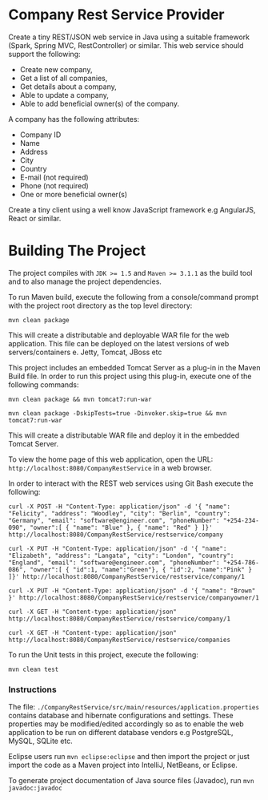 Company Rest Service Provider
=============================

Create a tiny REST/JSON web service in Java using a suitable framework (Spark, Spring MVC, RestController) or similar. This web service should support the following:

- Create new company,
- Get a list of all companies,
- Get details about a company,
- Able to update a company,
- Able to add beneficial owner(s) of the company.

A company has the following attributes:

- Company ID
- Name
- Address
- City
- Country
- E-mail (not required)
- Phone (not required)
- One or more beneficial owner(s)

Create a tiny client using a well know JavaScript framework e.g AngularJS, React or similar.

Building The Project
====================

The project compiles with ```JDK >= 1.5``` and ```Maven >= 3.1.1``` as the build tool and to also manage the project dependencies.

To run Maven build, execute the following from a console/command prompt with the project root directory as the top level directory:

```mvn clean package```

This will create a distributable and deployable WAR file for the web application. This file can be deployed on the latest versions of web servers/containers e. Jetty, Tomcat, JBoss etc

This project includes an embedded Tomcat Server as a plug-in in the Maven Build file. In order to run this project using this plug-in, execute one of the following commands:

```mvn clean package && mvn tomcat7:run-war```

```mvn clean package -DskipTests=true -Dinvoker.skip=true && mvn tomcat7:run-war```

This will create a distributable WAR file and deploy it in the embedded Tomcat Server.

To view the home page of this web application, open the URL: ```http://localhost:8080/CompanyRestService``` in a web browser.

In order to interact with the REST web services using Git Bash execute the following:

```curl -X POST -H "Content-Type: application/json" -d '{ "name": "Felicity", "address": "Woodley", "city": "Berlin", "country": "Germany", "email": "software@engineer.com", "phoneNumber": "+254-234-090", "owner":[ { "name": "Blue" }, { "name": "Red" } ]}' http://localhost:8080/CompanyRestService/restservice/company```

```curl -X PUT -H "Content-Type: application/json" -d '{ "name": "Elizabeth", "address": "Langata", "city": "London", "country": "England", "email": "software@engineer.com", "phoneNumber": "+254-786-086", "owner":[ { "id":1, "name":"Green"}, { "id":2, "name":"Pink" } ]}' http://localhost:8080/CompanyRestService/restservice/company/1```

```curl -X PUT -H "Content-Type: application/json" -d '{ "name": "Brown" }' http://localhost:8080/CompanyRestService/restservice/companyowner/1```

```curl -X GET -H "Content-type: application/json" http://localhost:8080/CompanyRestService/restservice/company/1```

```curl -X GET -H "Content-type: application/json" http://localhost:8080/CompanyRestService/restservice/companies```

To run the Unit tests in this project, execute the following:

```mvn clean test```

### Instructions

The file: ```./CompanyRestService/src/main/resources/application.properties``` contains database and hibernate configurations and settings.
These properties may be modified/edited accordingly so as to enable the web application to be run on different database vendors e.g PostgreSQL, MySQL, SQLite etc.

Eclipse users run `mvn eclipse:eclipse` and then import the project or just import the code as a Maven project into IntelliJ, NetBeans, or Eclipse.

To generate project documentation of Java source files (Javadoc), run ```mvn javadoc:javadoc```
